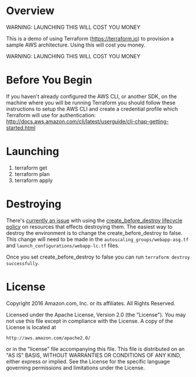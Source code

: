 # Overview
WARNING:  LAUNCHING THIS WILL COST YOU MONEY

This is a demo of using Terraform (https://terraform.io) to provision a sample
AWS architecture.  Using this will cost you money.

WARNING:  LAUNCHING THIS WILL COST YOU MONEY

# Before You Begin
If you haven't already configured the AWS CLI, or another SDK, on the machine
where you will be running Terraform you should follow these instructions to
setup the AWS CLI and create a credential profile which Terraform will use for
authentication:  
http://docs.aws.amazon.com/cli/latest/userguide/cli-chap-getting-started.html

# Launching
1. terraform get
2. terraform plan
3. terraform apply

# Destroying
There's [currently an issue](https://github.com/hashicorp/terraform/issues/2493)
with using the [create_before_destroy lifecycle policy](https://www.terraform.io/docs/configuration/resources.html#lifecycle)
on resources that effects destroying them.  The easiest way to destroy the
environment is to change the create_before_destroy to false.  This change will
need to be made in the `autoscaling_groups/webapp-asg.tf` and
`launch_configurations/webapp-lc.tf` files.

Once you set create_before_destroy to false you can run `terraform destroy successfully`.

# License
Copyright 2016 Amazon.com, Inc. or its affiliates. All Rights Reserved.

Licensed under the Apache License, Version 2.0 (the "License"). You may not use this file except in compliance with the License. A copy of the License is located at

    http://aws.amazon.com/apache2.0/

or in the "license" file accompanying this file. This file is distributed on an "AS IS" BASIS, WITHOUT WARRANTIES OR CONDITIONS OF ANY KIND, either express or implied. See the License for the specific language governing permissions and limitations under the License.
